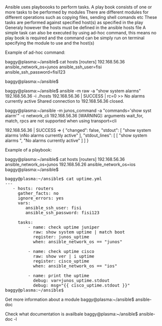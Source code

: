 Ansible uses playboooks to perform tasks.
A play book consists of one or more tasks to be performed by modules
There are different modules for different operations such as copying files, sending shell comands etc
These tasks are performed against specified host(s) as specified in the play
Generaly however the hosts must be defined in the ansible hosts file
A simple task can also be executed by using ad-hoc command, this means no play book is required and the command can be simply run on terminal specifying the module to use and the host(s)

Example of ad-hoc command:

baggy@plasma:~/ansible$ cat hosts
[routers]
192.168.56.36 ansible_network_os=junos ansible_ssh_user=fisi  ansible_ssh_password=fisi123

baggy@plasma:~/ansible$

baggy@plasma:~/ansible$ ansible -m raw -a "show system alarms" 192.168.56.36 -i ./hosts
192.168.56.36 | SUCCESS | rc=0 >>
No alarms currently active
Shared connection to 192.168.56.36 closed.



baggy@plasma:~/ansible -m junos_command -a "commands='show syst alarm'" -c network_cli 192.168.56.36
 [WARNING]: arguments wait_for, match, rpcs are not supported when using transport=cli

192.168.56.36 | SUCCESS => {
    "changed": false,
    "stdout": [
        "show system alarms \nNo alarms currently active"
    ],
    "stdout_lines": [
        [
            "show system alarms ",
            "No alarms currently active"
        ]
    ]
}

Example of a playbook:

baggy@plasma:~/ansible$ cat hosts
[routers]
192.168.56.36 ansible_network_os=junos
192.168.56.26 ansible_network_os=ios
baggy@plasma:~/ansible$

<pre>
baggy@plasma:~/ansible$ cat uptime.yml
---
   - hosts: routers
     gather_facts: no
     ignore_errors: yes
     vars:
        ansible_ssh_user: fisi
        ansible_ssh_password: fisi123

     tasks:
         - name: check uptime juniper
           raw: show system uptime | match boot
           register: junos_uptime
           when: ansible_network_os == "junos"

         - name: check uptime cisco
           raw: show ver | i uptime
           register: cisco_uptime
           when: ansible_network_os == "ios"

         - name: print the uptime
           debug: var=junos_uptime.stdout
           debug: msg="{{ cisco_uptime.stdout }}"
baggy@plasma:~/ansible$
</pre>



Get more information about a module
baggy@plasma:~/ansible$ ansible-doc <module name>


Check what documentation is availbale 
baggy@plasma:~/ansible$ ansible-doc -l

